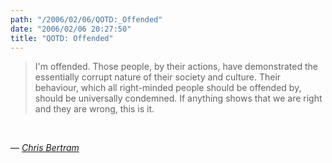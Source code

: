 ```yaml
---
path: "/2006/02/06/QOTD:_Offended" 
date: "2006/02/06 20:27:50" 
title: "QOTD: Offended" 
---
```

<blockquote><p>I'm offended. Those people, by their actions, have demonstrated the essentially corrupt nature of their society and culture. Their behaviour, which all right-minded people should be offended by, should be universally condemned. If anything shows that we are right and they are wrong, this is it. </p></blockquote><br><p>&#8212; <cite><a href="http://crookedtimber.org/2006/02/06/im-offended/">Chris Bertram</a></cite></p>
